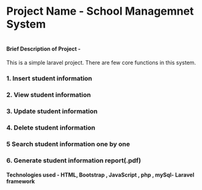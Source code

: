 
# Project Name - School Managemnet System
# 
#### Brief Description of Project - 
This is a simple laravel project. There are few core functions in this system. 
### 1. Insert student information
### 2. View student information 
### 3. Update student information
### 4. Delete student information
### 5  Search student information one by one
### 6. Generate student information report(.pdf)

#### Technologies used - HTML, Bootstrap , JavaScript , php , mySql- Laravel framework
 
